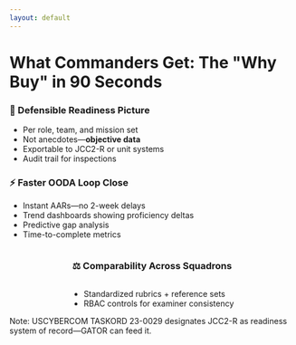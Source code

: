 ```yaml
---
layout: default
---
```


# **What Commanders Get: The "Why Buy" in 90 Seconds**

<div class="grid-cols-2 mt-2">

<div>
<h3 class="mb-1">🎯 Defensible Readiness Picture</h3>
<div class="gator-card">
<ul class="text-sm compact-list">
<li>Per role, team, and mission set</li>
<li>Not anecdotes—<strong>objective data</strong></li>
<li>Exportable to JCC2-R or unit systems</li>
<li>Audit trail for inspections</li>
</ul>
</div>
</div>

<div>
<h3 class="mb-1">⚡ Faster OODA Loop Close</h3>
<div class="gator-card">
<ul class="text-sm compact-list">
<li>Instant AARs—no 2-week delays</li>
<li>Trend dashboards showing proficiency deltas</li>
<li>Predictive gap analysis</li>
<li>Time-to-complete metrics</li>
</ul>
</div>
</div>

</div>

<div style="display: flex; flex-direction: column; align-items: center; width: 100%; margin-top: 0.5rem;">
<h3 class="mb-1">⚖️ Comparability Across Squadrons</h3>
<div class="gator-card" style="max-width: 600px;">
<ul class="text-sm compact-list">
<li>Standardized rubrics + reference sets</li>
<li>RBAC controls for examiner consistency</li>
</ul>
</div>
</div>

<div class="citation">
Note: USCYBERCOM TASKORD 23-0029 designates JCC2-R as readiness system of record—GATOR can feed it.
</div>
